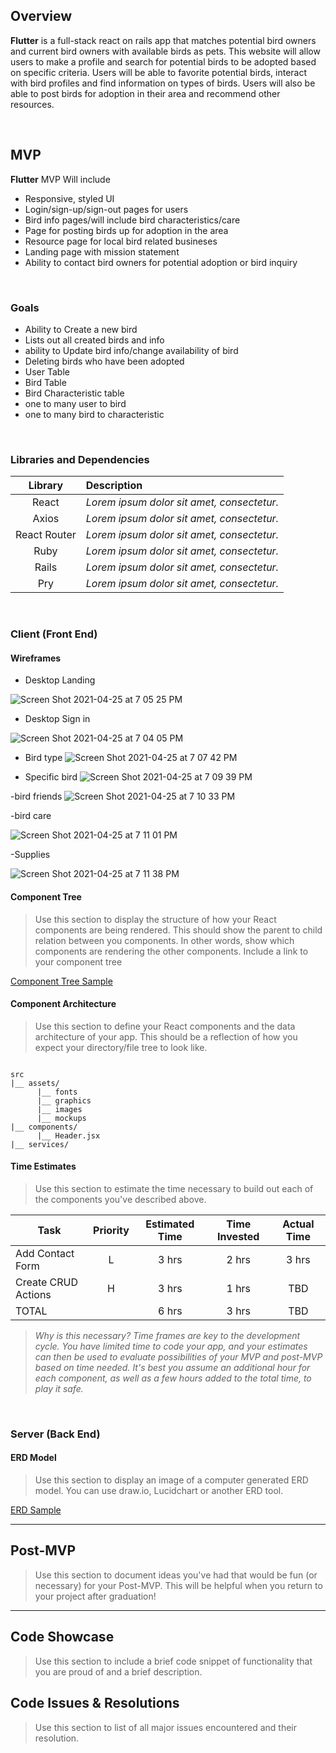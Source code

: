 


## Overview

**Flutter** is a full-stack react on rails app that matches potential bird owners and current bird owners with available birds as pets. This website will allow users to make a profile and search for potential birds to be adopted based on specific criteria. Users will be able to favorite potential birds, interact with bird profiles and find information on types of birds. Users will also be able to post birds for adoption in their area and recommend other resources.


<br>

## MVP

**Flutter** MVP Will include 
 - Responsive, styled UI 
 - Login/sign-up/sign-out pages for users
 - Bird info pages/will include bird characteristics/care
 - Page for posting birds up for adoption in the area
 - Resource page for local bird related busineses
 - Landing page with mission statement
 - Ability to contact bird owners for potential adoption or bird inquiry

<br>

### Goals

- Ability to Create a new bird
- Lists out all created birds and info
- ability to Update bird info/change availability of bird
- Deleting birds who have been adopted
- User Table
- Bird Table
- Bird Characteristic table 
- one to many user to bird
- one to many bird to characteristic
<br>

### Libraries and Dependencies


|     Library      | Description                                |
| :--------------: | :----------------------------------------- |
|      React       | _Lorem ipsum dolor sit amet, consectetur._ |
|      Axios       | _Lorem ipsum dolor sit amet, consectetur._ |
|   React Router   | _Lorem ipsum dolor sit amet, consectetur._ |
|      Ruby        | _Lorem ipsum dolor sit amet, consectetur._ |
|      Rails       | _Lorem ipsum dolor sit amet, consectetur._ |
|      Pry         | _Lorem ipsum dolor sit amet, consectetur._ |

<br>

### Client (Front End)

#### Wireframes

- Desktop Landing

![Screen Shot 2021-04-25 at 7 05 25 PM](https://user-images.githubusercontent.com/78058810/116016211-33d57900-a5f9-11eb-8e85-9b1bb5d42430.png)

- Desktop Sign in

![Screen Shot 2021-04-25 at 7 04 05 PM](https://user-images.githubusercontent.com/78058810/116016154-038dda80-a5f9-11eb-954d-a0e31621adc4.png)

- Bird type
![Screen Shot 2021-04-25 at 7 07 42 PM](https://user-images.githubusercontent.com/78058810/116016331-86169a00-a5f9-11eb-87a9-febcf3838e73.png)


- Specific bird
![Screen Shot 2021-04-25 at 7 09 39 PM](https://user-images.githubusercontent.com/78058810/116016437-d5f56100-a5f9-11eb-8730-324e166f323d.png)

-bird friends
![Screen Shot 2021-04-25 at 7 10 33 PM](https://user-images.githubusercontent.com/78058810/116016464-ead1f480-a5f9-11eb-970d-dca6f534921c.png)

-bird care

![Screen Shot 2021-04-25 at 7 11 01 PM](https://user-images.githubusercontent.com/78058810/116016487-fae9d400-a5f9-11eb-856f-c3371bb603e7.png)

-Supplies

![Screen Shot 2021-04-25 at 7 11 38 PM](https://user-images.githubusercontent.com/78058810/116016513-10f79480-a5fa-11eb-9fdd-d7c39e20eaab.png)



#### Component Tree

> Use this section to display the structure of how your React components are being rendered. This should show the parent to child relation between you components. In other words, show which components are rendering the other components. Include a link to your component tree

[Component Tree Sample](https://gist.git.generalassemb.ly/davidtwhitlatch/414107e2560ae0bb65e233570f2fe056#file-component-tree-png)

#### Component Architecture

> Use this section to define your React components and the data architecture of your app. This should be a reflection of how you expect your directory/file tree to look like. 

``` structure

src
|__ assets/
      |__ fonts
      |__ graphics
      |__ images
      |__ mockups
|__ components/
      |__ Header.jsx
|__ services/

```

#### Time Estimates

> Use this section to estimate the time necessary to build out each of the components you've described above.

| Task                | Priority | Estimated Time | Time Invested | Actual Time |
| ------------------- | :------: | :------------: | :-----------: | :---------: |
| Add Contact Form    |    L     |     3 hrs      |     2 hrs     |    3 hrs    |
| Create CRUD Actions |    H     |     3 hrs      |     1 hrs     |     TBD     |
| TOTAL               |          |     6 hrs      |     3 hrs     |     TBD     |

> _Why is this necessary? Time frames are key to the development cycle. You have limited time to code your app, and your estimates can then be used to evaluate possibilities of your MVP and post-MVP based on time needed. It's best you assume an additional hour for each component, as well as a few hours added to the total time, to play it safe._

<br>

### Server (Back End)

#### ERD Model

> Use this section to display an image of a computer generated ERD model. You can use draw.io, Lucidchart or another ERD tool.

[ERD Sample](https://drive.google.com/file/d/1kLyQTZqfcA4jjKWQexfEkG2UspyclK8Q/view)
<br>

***

## Post-MVP

> Use this section to document ideas you've had that would be fun (or necessary) for your Post-MVP. This will be helpful when you return to your project after graduation!

***

## Code Showcase

> Use this section to include a brief code snippet of functionality that you are proud of and a brief description.

## Code Issues & Resolutions

> Use this section to list of all major issues encountered and their resolution.
